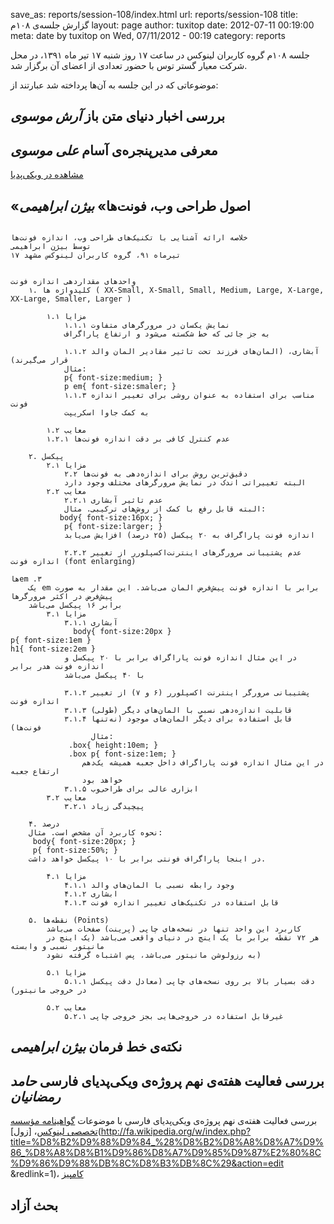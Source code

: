 save_as: reports/session-108/index.html
url: reports/session-108
title: گزارش جلسه‌ی ۱۰۸م
layout: page
author: tuxitop
date: 2012-07-11 00:19:00
meta: date by tuxitop on Wed, 07/11/2012 - 00:19
category: reports

جلسه ۱۰۸م گروه کاربران لینوکس در ساعت ۱۷ روز شنبه ۱۷ تیر ماه ۱۳۹۱، در محل شرکت
معیار گستر توس با حضور تعدادی از اعضای آن برگزار شد.


<!--more-->


موضوعاتی که در این جلسه به آن‌ها پرداخته شد عبارتند از:

## بررسی اخبار دنیای متن باز *آرش موسوی*
## معرفی مدیرپنجره‌ی آسام *علی موسوی*
[مشاهده در ویکی‌پدیا](http://fa.wikipedia.org/wiki/%D8%A2%D8%B3%D8%A7%D9%85_%28%D9%85%D8%AF%DB%8C%D8%B1_%D9%BE%D9%86%D8%AC%D8%B1%D9%87%29)
## «اصول طراحی وب، فونت‌ها» *بیژن ابراهیمی*

```

خلاصه ارائه آشنایی با تکنیک‌های طراحی وب، اندازه فونت‌ها
توسط بیژن ابراهیمی
۱۷ تیرماه ۹۱، گروه کاربران لینوکس مشهد


واحد‌های مقداردهی اندازه فونت
	۱. کلیدواژه ها ( XX-Small, X-Small, Small, Medium, Large, X-Large, XX-Large, Smaller, Larger )

		۱.۱ مزایا
			۱.۱.۱ نمایش یکسان در مرورگر‌های متفاوت
			به جز جائی که خط شکسته می‌شود و ارتفاع پاراگراف

			۱.۱.۲ آبشاری، (المان‌های فرزند تحت تاثیر مقادیر المان والد قرار می‌گیرند)
			مثال:
			‮‬‪p{ font-size:medium; }
			‮‬‪p em{ font-size:smaler; }
			۱.۱.۳ مناسب برای استفاده به عنوان روشی برای تغییر اندازه فونت 
			به کمک جاوا اسکریپت

		۱.۲ معایب
		۱.۲.۱ عدم کنترل کافی بر دقت اندازه فونت‌ها

	۲. پیکسل
		۲.۱ مزایا
			۲.۲ دقیق‌ترین روش برای اندازه‌دهی به فونت‌ها
			البته تغییراتی اندک در نمایش مرورگرهای مختلف وجود دارد
		۲.۲ معایب
			۲.۲.۱ عدم تاثیر آبشاری 
			البته قابل رفع با کمک از روش‌های ترکیبی. مثال:
‬‮‬‫‪			body{ font-size:16px; }
			‮‬‪p{ font-size:larger; } 
			اندازه فونت پاراگراف به ۲۰ پیکسل (۲۵ درصد) افزایش می‌یابد

			۲.۲.۲ عدم پشتیبانی مرورگر‌های اینترنت‌اکسپلورر از تغییر اندازه فونت (font enlarging)

‫	۳. emها
	یک em برابر با اندازه فونت پیش‌فرض المان می‌باشد. این مقدار به صورت پیش‌فرض در اکثر مرورگرها
	برابر ۱۶ پیکسل می‌باشد
		۳.۱ مزایا
			۳.۱.۱ آبشاری
‮‭				body{ font-size:20px }
‮				‪‭p{ font-size:1em }‮
‮				‬‫‪h1{ font-size:2em }
			در این مثال اندازه فونت پاراگراف برابر با ۲۰ پیکسل و اندازه فونت هدر برابر
			با ۴۰ پیکسل می‌باشد
			
			۳.۱.۲ پشتیبانی مرورگر اینترنت اکسپلورر (۶ و ۷) از تغییر اندازه فونت
			۳.۱.۳ قابلیت اندازه‌دهی نسبی با المان‌های دیگر (طولی)
			۳.۱.۴ قابل استفاده برای دیگر المان‌های موجود (نه‌تنها فونت‌ها)
			      مثال:
‮‬‪				.box{ height:10em; }
‮‬‪				.box p{ font-size:1em; }
				در این مثال اندازه فونت پاراگراف داخل جعبه همیشه یک‌دهم ارتفاع جعبه
				خواهد بود
			۳.۱.۵ ابزاری عالی برای طراحی‌وب
		۳.۲ معایب
			۳.۲.۱ پیچیدگی زیاد

	۴. درصد 
	نحوه کاربرد آن مشخص است. مثال:
	‮‬‪	body{ font-size:20px; }
‮‬‪		p{ font-size:50%; }
	در اینجا پاراگراف فونتی برابر با ۱۰ پیکسل خواهد داشت.

		۴.۱ مزایا
			۴.۱.۱ وجود رابطه نسبی با المان‌های والد
			۴.۱.۲ ابشاری
			۴.۱.۳ قابل استفاده در تکنیک‌های تغییر اندازه فونت

	۵. نقطه‌ها (Points)
	    کاربرد این واحد تنها در نسخه‌های چاپی (پرینت) صفحات می‌باشد
	    هر ۷۲ نقطه برابر با یک اینچ در دنیای واقعی می‌باشد (یک اینچ در مانیتور نسبی و وابسته 
	    به رزولوشن مانیتور می‌باشد، پس اشتباه گرفته نشود)

		۵.۱ مزایا
			۵.۱.۱ دقت بسیار بالا بر روی نسخه‌های چاپی (معادل دقت پیکسل در خروجی مانیتور)
		
		۵.۲ معایب
			۵.۲.۱ غیرقابل استفاده در خروجی‌هایی بجز خروجی چاپی
```

## نکته‌ی خط فرمان *بیژن ابراهیمی*
## بررسی فعالیت هفته‌ی نهم پروژه‌ی ویکی‌پدیای فارسی *حامد رمضانیان*

بررسی فعالیت هفته‌ی نهم پروژه‌ی ویکی‌پدیای فارسی با موضوعات [گواهینامه
مؤسسه تخصصی لینوکس](http://fa.wikipedia.org/wiki/%DA%AF%D9%88%D8%A7%D9%87%DB%8C%D9%86%D8%A7%D9%85%D9%87_%D9%85%D9%88%D8%B3%D8%B3%D9%87_%D8%AA%D8%AE%D8%B5%D8%B5%DB%8C_%D9%84%DB%8C%D9%86%D9%88%DA%A9%D8%B3)، [زول](http://fa.wikipedia.org/w/index.php?title=%D8%B2%D9%88%D9%84_%28%D8%B2%D8%A8%D8%A7%D9%86_%D8%A8%D8%B1%D9%86%D8%A7%D9%85%D9%87%E2%80%8C%D9%86%D9%88%DB%8C%D8%B3%DB%8C%29&action=edit
&redlink=1)، [کامپیز](http://fa.wikipedia.org/w/index.php?title=%DA%A9%D8%A7%D9%85%D9%BE%DB%8C%D8%B2&action=edit&redlink=1)
## بحث آزاد


